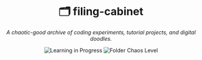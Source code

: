 <h1 align="center">🗂️ filing-cabinet</h1> <p align="center"> <i>A chaotic-good archive of coding experiments, tutorial projects, and digital doodles.</i> </p> <p align="center"> <img src="https://img.shields.io/badge/learning-in%20progress-blue?style=flat-square" alt="Learning in Progress"/> <img src="https://img.shields.io/badge/folder-chaos%20level%3A%20medium-yellow?style=flat-square" alt="Folder Chaos Level"/> </p>
